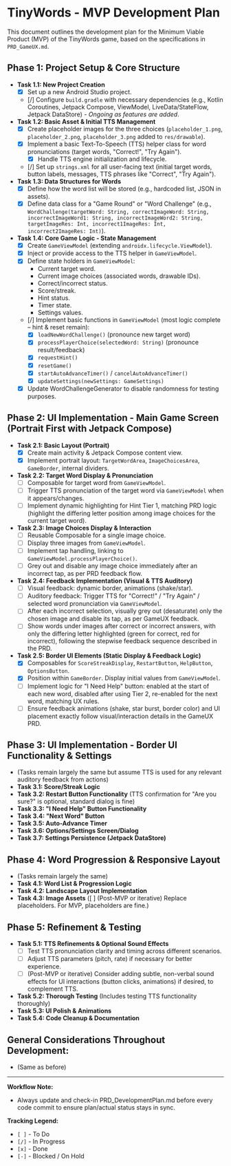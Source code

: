 # TinyWords - MVP Development Plan

This document outlines the development plan for the Minimum Viable Product (MVP) of the TinyWords game, based on the specifications in `PRD_GameUX.md`.

## Phase 1: Project Setup & Core Structure

*   **Task 1.1: New Project Creation**
    *   [x] Set up a new Android Studio project.
    *   [/] Configure `build.gradle` with necessary dependencies (e.g., Kotlin Coroutines, Jetpack Compose, ViewModel, LiveData/StateFlow, Jetpack DataStore) - *Ongoing as features are added*.
*   **Task 1.2: Basic Asset & Initial TTS Management**
    *   [x] Create placeholder images for the three choices (`placeholder_1.png`, `placeholder_2.png`, `placeholder_3.png` added to `res/drawable`).
    *   [x] Implement a basic Text-To-Speech (TTS) helper class for word pronunciations (target words, "Correct!", "Try Again").
        *   [x] Handle TTS engine initialization and lifecycle.
    *   [/] Set up `strings.xml` for all user-facing text (initial target words, button labels, messages, TTS phrases like "Correct", "Try Again").
*   **Task 1.3: Data Structures for Words**
    *   [x] Define how the word list will be stored (e.g., hardcoded list, JSON in assets).
    *   [x] Define data class for a "Game Round" or "Word Challenge" (e.g., `WordChallenge(targetWord: String, correctImageWord: String, incorrectImageWord1: String, incorrectImageWord2: String, targetImageRes: Int, incorrect1ImageRes: Int, incorrect2ImageRes: Int)`).
*   **Task 1.4: Core Game Logic - State Management**
    *   [x] Create `GameViewModel` (extending `androidx.lifecycle.ViewModel`).
    *   [x] Inject or provide access to the TTS helper in `GameViewModel`.
    *   [x] Define state holders in `GameViewModel`:
        *   Current target word.
        *   Current image choices (associated words, drawable IDs).
        *   Correct/incorrect status.
        *   Score/streak.
        *   Hint status.
        *   Timer state.
        *   Settings values.
    *   [/] Implement basic functions in `GameViewModel` (most logic complete – hint & reset remain):
        *   [x] `loadNewWordChallenge()` (pronounce new target word)
        *   [x] `processPlayerChoice(selectedWord: String)` (pronounce result/feedback)
        *   [x] `requestHint()`
        *   [x] `resetGame()`
        *   [x] `startAutoAdvanceTimer()` / `cancelAutoAdvanceTimer()`
        *   [x] `updateSettings(newSettings: GameSettings)`
    *   [x] Update WordChallengeGenerator to disable randomness for testing purposes.

## Phase 2: UI Implementation - Main Game Screen (Portrait First with Jetpack Compose)

*   **Task 2.1: Basic Layout (Portrait)**
    *   [x] Create main activity & Jetpack Compose content view.
    *   [x] Implement portrait layout: `TargetWordArea`, `ImageChoicesArea`, `GameBorder`, internal dividers.
*   **Task 2.2: Target Word Display & Pronunciation**
    *   [ ] Composable for target word from `GameViewModel`.
    *   [ ] Trigger TTS pronunciation of the target word via `GameViewModel` when it appears/changes.
    *   [ ] Implement dynamic highlighting for Hint Tier 1, matching PRD logic (highlight the differing letter position among image choices for the current target word).
*   **Task 2.3: Image Choices Display & Interaction**
    *   [ ] Reusable Composable for a single image choice.
    *   [ ] Display three images from `GameViewModel`.
    *   [ ] Implement tap handling, linking to `GameViewModel.processPlayerChoice()`.
    *   [ ] Grey out and disable any image choice immediately after an incorrect tap, as per PRD feedback flow.
*   **Task 2.4: Feedback Implementation (Visual & TTS Auditory)**
    *   [ ] Visual feedback: dynamic border, animations (shake/star).
    *   [ ] Auditory feedback: Trigger TTS for "Correct!" / "Try Again" / selected word pronunciation via `GameViewModel`.
    *   [ ] After each incorrect selection, visually grey out (desaturate) only the chosen image and disable its tap, as per GameUX feedback.
    *   [ ] Show words under images after correct or incorrect answers, with only the differing letter highlighted (green for correct, red for incorrect), following the stepwise feedback sequence described in the PRD.
*   **Task 2.5: Border UI Elements (Static Display & Feedback Logic)**
    *   [x] Composables for `ScoreStreakDisplay`, `RestartButton`, `HelpButton`, `OptionsButton`.
    *   [x] Position within `GameBorder`. Display initial values from `GameViewModel`.
    *   [ ] Implement logic for "I Need Help" button: enabled at the start of each new word, disabled after using Tier 2, re-enabled for the next word, matching UX rules.
    *   [ ] Ensure feedback animations (shake, star burst, border color) and UI placement exactly follow visual/interaction details in the GameUX PRD.

## Phase 3: UI Implementation - Border UI Functionality & Settings

*   (Tasks remain largely the same but assume TTS is used for any relevant auditory feedback from actions)
*   **Task 3.1: Score/Streak Logic**
*   **Task 3.2: Restart Button Functionality** (TTS confirmation for "Are you sure?" is optional, standard dialog is fine)
*   **Task 3.3: "I Need Help" Button Functionality**
*   **Task 3.4: "Next Word" Button**
*   **Task 3.5: Auto-Advance Timer**
*   **Task 3.6: Options/Settings Screen/Dialog**
*   **Task 3.7: Settings Persistence (Jetpack DataStore)**

## Phase 4: Word Progression & Responsive Layout

*   (Tasks remain largely the same)
*   **Task 4.1: Word List & Progression Logic**
*   **Task 4.2: Landscape Layout Implementation**
*   **Task 4.3: Image Assets** ([ ] (Post-MVP or iterative) Replace placeholders. For MVP, placeholders are fine.)

## Phase 5: Refinement & Testing

*   **Task 5.1: TTS Refinements & Optional Sound Effects**
    *   [ ] Test TTS pronunciation clarity and timing across different scenarios.
    *   [ ] Adjust TTS parameters (pitch, rate) if necessary for better experience.
    *   [ ] (Post-MVP or iterative) Consider adding subtle, non-verbal sound effects for UI interactions (button clicks, animations) if desired, to complement TTS.
*   **Task 5.2: Thorough Testing** (Includes testing TTS functionality thoroughly)
*   **Task 5.3: UI Polish & Animations**
*   **Task 5.4: Code Cleanup & Documentation**

## General Considerations Throughout Development:
*   (Same as before)

---

**Workflow Note:**
- Always update and check-in PRD_DevelopmentPlan.md before every code commit to ensure plan/actual status stays in sync.

**Tracking Legend:**

*   `[ ]` - To Do
*   `[/]` - In Progress
*   `[x]` - Done
*   `[-]` - Blocked / On Hold